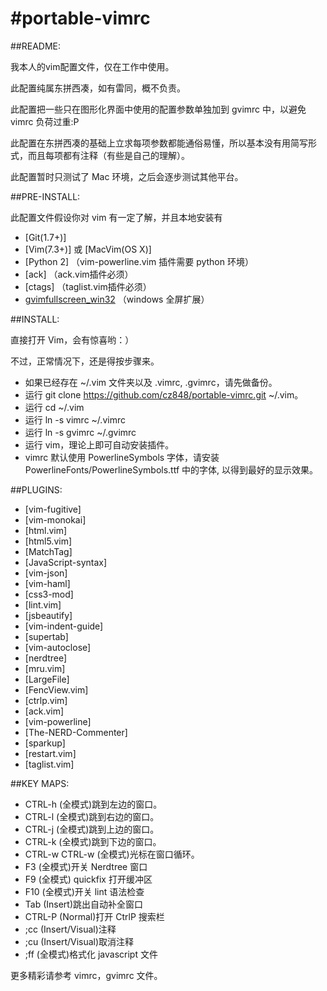 #portable-vimrc
=========

##README:

我本人的vim配置文件，仅在工作中使用。

此配置纯属东拼西凑，如有雷同，概不负责。

此配置把一些只在图形化界面中使用的配置参数单独加到 gvimrc 中，以避免 vimrc 负荷过重:P

此配置在东拼西凑的基础上立求每项参数都能通俗易懂，所以基本没有用简写形式，而且每项都有注释（有些是自己的理解）。

此配置暂时只测试了 Mac 环境，之后会逐步测试其他平台。

##PRE-INSTALL:

此配置文件假设你对 vim 有一定了解，并且本地安装有

- [Git(1.7+)]
- [Vim(7.3+)] 或 [MacVim(OS X)]
- [Python 2] （vim-powerline.vim 插件需要 python 环境）
- [ack] （ack.vim插件必须）
- [ctags] （taglist.vim插件必须）
- [gvimfullscreen_win32](http://vim.sourceforge.net/scripts/script.php?script_id=2596#1.0) （windows 全屏扩展）

##INSTALL:

直接打开 Vim，会有惊喜哟：）

不过，正常情况下，还是得按步骤来。

- 如果已经存在 ~/.vim 文件夹以及 .vimrc, .gvimrc，请先做备份。
- 运行 git clone https://github.com/cz848/portable-vimrc.git ~/.vim。
- 运行 cd ~/.vim
- 运行 ln -s vimrc ~/.vimrc
- 运行 ln -s gvimrc ~/.gvimrc
- 运行 vim，理论上即可自动安装插件。
- vimrc 默认使用 PowerlineSymbols 字体，请安装 PowerlineFonts/PowerlineSymbols.ttf 中的字体, 以得到最好的显示效果。

##PLUGINS:

- [vim-fugitive]
- [vim-monokai]
- [html.vim]
- [html5.vim]
- [MatchTag]
- [JavaScript-syntax]
- [vim-json]
- [vim-haml]
- [css3-mod]
- [lint.vim]
- [jsbeautify]
- [vim-indent-guide]
- [supertab]
- [vim-autoclose]
- [nerdtree]
- [mru.vim]
- [LargeFile]
- [FencView.vim]
- [ctrlp.vim]
- [ack.vim]
- [vim-powerline]
- [The-NERD-Commenter]
- [sparkup]
- [restart.vim]
- [taglist.vim]

##KEY MAPS:

- CTRL-h (全模式)跳到左边的窗口。
- CTRL-l (全模式)跳到右边的窗口。
- CTRL-j (全模式)跳到上边的窗口。
- CTRL-k (全模式)跳到下边的窗口。
- CTRL-w CTRL-w (全模式)光标在窗口循环。
- F3 (全模式)开关 Nerdtree 窗口
- F9 (全模式) quickfix 打开缓冲区
- F10 (全模式)开关 lint 语法检查
- Tab (Insert)跳出自动补全窗口
- CTRL-P (Normal)打开 CtrlP 搜索栏
- ;cc (Insert/Visual)注释
- ;cu (Insert/Visual)取消注释
- ;ff (全模式)格式化 javascript 文件

更多精彩请参考 vimrc，gvimrc 文件。
